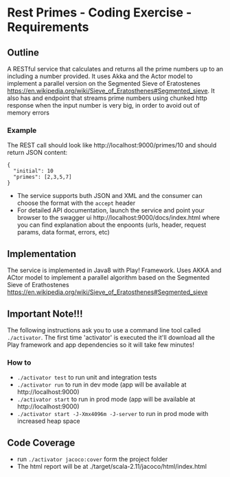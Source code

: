 # Rest Primes - Coding Exercise  - Requirements

## Outline
A RESTful service that calculates and returns all the prime numbers up to an including a number provided.
It uses Akka and the Actor model to implement a parallel version on the Segmented Sieve of Eratostenes https://en.wikipedia.org/wiki/Sieve_of_Eratosthenes#Segmented_sieve.
It also has and endpoint that streams prime numbers using chunked http response when the input number is very big, in order to avoid out of memory errors

### Example
The REST call should look like http://localhost:9000/primes/10 and should return JSON content:
```
{
  "initial": 10
  "primes": [2,3,5,7]
}
```

- The service supports buth JSON and XML and the consumer can choose the format with the `accept` header
- For detailed API documentation, launch the service and point your browser to the swagger ui http://localhost:9000/docs/index.html
  where you can find explanation about the enpoonts (urls, header, request params, data format, errors, etc)

## Implementation
The service is implemented in Java8 with Play! Framework.
Uses AKKA and ACtor model to implement a parallel algorithm based on the Segmented Sieve of Erathostenes https://en.wikipedia.org/wiki/Sieve_of_Eratosthenes#Segmented_sieve

## Important Note!!!
The following instructions ask you to use a command line tool called `./activator`.
The first time 'activator' is executed the it'll download all the Play framework and app dependencies so it will take few minutes!

### How to
- `./activator test` to run unit and integration tests
- `./activator run` to run in dev mode (app will be available at http://localhost:9000)
- `./activator start` to run in prod mode (app will be available at http://localhost:9000)
- `./activator start -J-Xmx4096m -J-server` to run in prod mode with increased heap space


## Code Coverage
- run `./activator jacoco:cover` form the project folder
- The html report will be at ./target/scala-2.11/jacoco/html/index.html
